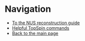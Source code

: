 # Navigation

* [To the NUS reconstruction guide](./4D)
* [Helpful TopSpin commands](/TOPSPIN/Common_Topspin_Commands.md)
* [Back to the main page](/)